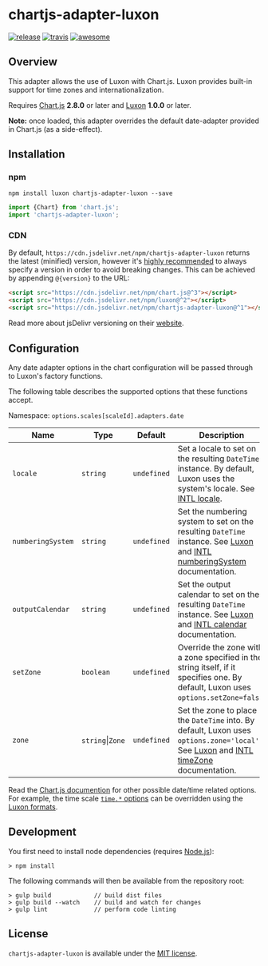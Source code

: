 # chartjs-adapter-luxon

[![release](https://img.shields.io/github/release/chartjs/chartjs-adapter-luxon.svg?style=flat-square&maxAge=600)](https://github.com/chartjs/chartjs-adapter-luxon/releases/latest) [![travis](https://img.shields.io/travis/chartjs/chartjs-adapter-luxon.svg?style=flat-square&maxAge=60)](https://travis-ci.org/chartjs/chartjs-adapter-luxon) [![awesome](https://awesome.re/badge-flat2.svg)](https://github.com/chartjs/awesome)

## Overview

This adapter allows the use of Luxon with Chart.js. Luxon provides built-in support for time zones and internationalization.

Requires [Chart.js](https://github.com/chartjs/Chart.js/releases) **2.8.0** or later and [Luxon](https://moment.github.io/luxon/) **1.0.0** or later.

**Note:** once loaded, this adapter overrides the default date-adapter provided in Chart.js (as a side-effect).

## Installation

### npm

```
npm install luxon chartjs-adapter-luxon --save
```

```javascript
import {Chart} from 'chart.js';
import 'chartjs-adapter-luxon';
```

### CDN

By default, `https://cdn.jsdelivr.net/npm/chartjs-adapter-luxon` returns the latest (minified) version, however it's [highly recommended](https://www.jsdelivr.com/features) to always specify a version in order to avoid breaking changes. This can be achieved by appending `@{version}` to the URL:

```html
<script src="https://cdn.jsdelivr.net/npm/chart.js@^3"></script>
<script src="https://cdn.jsdelivr.net/npm/luxon@^2"></script>
<script src="https://cdn.jsdelivr.net/npm/chartjs-adapter-luxon@^1"></script>
```

Read more about jsDelivr versioning on their [website](http://www.jsdelivr.com/).

## Configuration

Any date adapter options in the chart configuration will be passed through to Luxon's factory functions.

The following table describes the supported options that these functions accept.

Namespace: `options.scales[scaleId].adapters.date`

| Name | Type | Default | Description
| ---- | ---- | ------- | -----------
| `locale` | `string` | `undefined` | Set a locale to set on the resulting `DateTime` instance. By default, Luxon uses the system's locale. See [INTL locale](https://developer.mozilla.org/en-US/docs/Web/JavaScript/Reference/Global_Objects/Intl#locale_identification_and_negotiation).
| `numberingSystem` | `string` | `undefined` | Set the numbering system to set on the resulting `DateTime` instance. See [Luxon](https://moment.github.io/luxon/#/intl?id=numberingsystem) and [INTL numberingSystem](https://developer.mozilla.org/en-US/docs/Web/JavaScript/Reference/Global_Objects/Intl/DateTimeFormat/DateTimeFormat#syntax) documentation.
| `outputCalendar` | `string` | `undefined` | Set the output calendar to set on the resulting `DateTime` instance. See [Luxon](https://moment.github.io/luxon/#/calendars?id=output-calendars) and [INTL calendar](https://developer.mozilla.org/en-US/docs/Web/JavaScript/Reference/Global_Objects/Intl/DateTimeFormat/DateTimeFormat#syntax) documentation.
| `setZone` | `boolean` | `undefined` | Override the zone with a zone specified in the string itself, if it specifies one. By default, Luxon uses `options.setZone=false`.
| `zone` | `string`\|`Zone` | `undefined` | Set the zone to place the `DateTime` into. By default, Luxon uses `options.zone='local'`. See [Luxon](https://moment.github.io/luxon/#/zones?id=luxon-works-with-time-zones) and [INTL timeZone](https://developer.mozilla.org/en-US/docs/Web/JavaScript/Reference/Global_Objects/Intl/DateTimeFormat/DateTimeFormat#syntax) documentation.

Read the [Chart.js documention](https://www.chartjs.org/docs/latest) for other possible date/time related options. For example, the time scale [`time.*` options](https://www.chartjs.org/docs/latest/axes/cartesian/time.html#configuration-options) can be overridden using the [Luxon formats](https://moment.github.io/luxon/#/formatting).

## Development

You first need to install node dependencies (requires [Node.js](https://nodejs.org/)):

```
> npm install
```

The following commands will then be available from the repository root:

```
> gulp build            // build dist files
> gulp build --watch    // build and watch for changes
> gulp lint             // perform code linting
```

## License

`chartjs-adapter-luxon` is available under the [MIT license](LICENSE.md).
